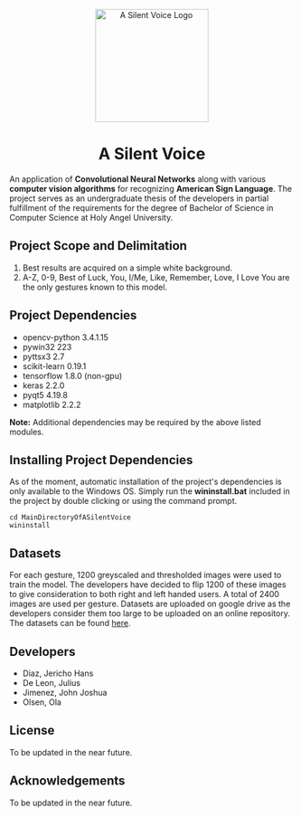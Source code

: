 <p align="center">
<img src="https://scontent.fmnl3-2.fna.fbcdn.net/v/t1.15752-9/36514933_1723104107727029_4093046074367803392_n.png?_nc_cat=0&_nc_eui2=AeH0RGsmWlezlH1302t1YeR3d9elVU6MsASj1piHaWjoDuALdwph1QXIrq-bp-34SUT-ssJkW5K-Ev-yBlpLNPGFdKsLNfOHx3DyhrGJ8rZFeA&oh=6b84f1833f1aa87b96ac713fbfb278ba&oe=5BE09802" alt="A Silent Voice Logo" width="200" height="200">
</p>

<h1 align="center">A Silent Voice</h1>

An application of **Convolutional Neural Networks** along with various
**computer vision algorithms** for recognizing **American Sign Language**.
The project serves as an undergraduate thesis of the developers in partial
fulfillment of the requirements for the degree of Bachelor of Science in
Computer Science at Holy Angel University.

## Project Scope and Delimitation
1. Best results are acquired on a simple white background.
2. A-Z, 0-9, Best of Luck, You, I/Me, Like, Remember, Love, I Love You are the only gestures known to this model.

## Project Dependencies
* opencv-python 3.4.1.15
* pywin32 223
* pyttsx3 2.7
* scikit-learn 0.19.1
* tensorflow 1.8.0 (non-gpu)
* keras 2.2.0
* pyqt5 4.19.8
* matplotlib 2.2.2

**Note:** Additional dependencies may be required by the above listed modules.

## Installing Project Dependencies
As of the moment, automatic installation of the project's dependencies is only available to the Windows OS.
Simply run the **wininstall.bat** included in the project by double clicking or using the command prompt.
```
cd MainDirectoryOfASilentVoice
wininstall
```

## Datasets
For each gesture, 1200 greyscaled and thresholded images were used to train the model.
The developers have decided to flip 1200 of these images to give consideration to both
right and left handed users. A total of 2400 images are used per gesture. Datasets are uploaded
on google drive as the developers consider them too large to be uploaded on an online repository.
The datasets can be found [here](www.google.com).

## Developers
* Diaz, Jericho Hans
* De Leon, Julius
* Jimenez, John Joshua
* Olsen, Ola

## License
To be updated in the near future.

## Acknowledgements
To be updated in the near future.
